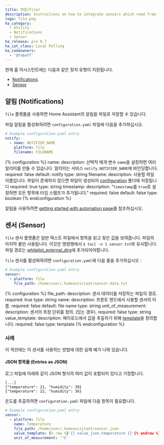 ```yaml
---
title: 파일(File)
description: Instructions on how to integrate sensors which read from files into Home Assistant.
logo: file.png
ha_category:
  - Utility
  - Notifications
  - Sensor
ha_release: pre 0.7
ha_iot_class: Local Polling
ha_codeowners:
  - '@fabaff'
---
```


현재 홈 어시스턴트에는 다음과 같은 장치 유형이 지원됩니다.

- [Notifications](#notifications)
- [Sensor](#sensor)

## 알림 (Notifications)

`file` 플랫폼을 사용하면 Home Assistant의 알림을 파일로 저장할 수 있습니다.

파일 알림을 활성화하려면 `configuration.yaml` 파일에 다음을 추가하십시오.

```yaml
# Example configuration.yaml entry
notify:
  - name: NOTIFIER_NAME
    platform: file
    filename: FILENAME
```

{% configuration %}
name:
  description: 선택적 매개 변수 `name`을 설정하면 여러 알리미를 만들 수 있습니다. 알리미는 서비스 `notify.NOTIFIER_NAME`에 바인딩합니다.
  required: false
  default: notify
  type: string
filename:
  description: 사용할 파일 이름입니다. 파일이 존재하지 않으면 파일이 생성되어 [configuration](/docs/configuration/) 폴더에 저장됩니다
  required: true
  type: string
timestamp:
  description: "`timestamp`를 `true`로 설정하면 모든 항목에 타임 스탬프가 추가됩니다."
  required: false
  default: false
  type: boolean
{% endconfiguration %}

알림을 사용하려면 [getting started with automation page](/getting-started/automation/)를 참조하십시오.

## 센서 (Sensor)

`file` 센서 플랫폼은 일반 텍스트 파일에서 항목을 읽고 찾은 값을 보여줍니다. 파일의 마지막 줄만 사용됩니다. 이것은 명령행에서 `$ tail -n 1 sensor.txt`와 유사합니다. 파일 경로는 [whitelist_external_dirs](/docs/configuration/basic/)에 추가되어야합니다.

`file` 센서를 활성화하려면 `configuration.yaml`에 다음 줄을 추가하십시오 :

```yaml
# Example configuration.yaml entry
sensor:
  - platform: file
    file_path: /home/user/.homeassistant/sensor-data.txt
```

{% configuration %}
file_path:
  description: 센서 데이터를 저장하는 파일의 경로.
  required: true
  type: string
name:
  description: 프론트 엔드에서 사용할 센서의 이름.
  required: false
  default: file name
  type: string
unit_of_measurement:
  description: 센서의 측정 단위를 정의. (있는 경우).
  required: false
  type: string
value_template:
  description: 페이로드에서 값을 추출하기 위해 [template](/docs/configuration/templating/#processing-incoming-data)을 정의합니다.
  required: false
  type: template
{% endconfiguration %}

### 사례

이 섹션에는 이 센서를 사용하는 방법에 대한 실제 예가 나와 있습니다.

#### JSON 항목들 (Entries as JSON)

로그 파일에 아래와 같이 JSON 형식의 여러 값이 포함되어 있다고 가정합니다.

```text
[...]
{"temperature": 21, "humidity": 39}
{"temperature": 22, "humidity": 36}
```

온도를 추출하려면 `configuration.yaml` 파일에 다음 항목이 필요합니다.

```yaml
# Example configuration.yaml entry
sensor:
  - platform: file
    name: Temperature
    file_path: /home/user/.homeassistant/sensor.json
    value_template: {% raw %}'{{ value_json.temperature }}'{% endraw %}
    unit_of_measurement: '°C'
```
